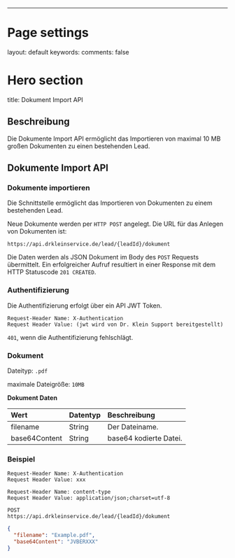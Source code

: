 ---
# Page settings
layout: default
keywords:
comments: false

# Hero section
title: Dokument Import API

## Beschreibung
Die Dokumente Import API ermöglicht das Importieren von maximal 10 MB großen Dokumenten zu einen bestehenden Lead.

## Dokumente Import API

### Dokumente importieren

Die Schnittstelle ermöglicht das Importieren von Dokumenten zu einem bestehenden Lead.

Neue Dokumente werden per `HTTP POST` angelegt. Die URL für das Anlegen von Dokumenten ist:

`https://api.drkleinservice.de/lead/{leadId}/dokument`

Die Daten werden als JSON Dokument im Body des `POST` Requests übermittelt. 
Ein erfolgreicher Aufruf resultiert in einer Response mit dem HTTP Statuscode `201 CREATED`.

### Authentifizierung

Die Authentifizierung erfolgt über ein API JWT Token.

```
Request-Header Name: X-Authentication
Request Header Value: (jwt wird von Dr. Klein Support bereitgestellt)
```
`401`, wenn die Authentifizierung fehlschlägt.

### Dokument

Dateityp: `.pdf`

maximale Dateigröße: `10MB`

**Dokument Daten**

| Wert | Datentyp | Beschreibung |
| :--- | :------- | :----------- |
| filename | String | Der Dateiname.
| base64Content | String | base64 kodierte Datei.


### Beispiel

```text
Request-Header Name: X-Authentication
Request Header Value: xxx

Request-Header Name: content-type
Request Header Value: application/json;charset=utf-8

POST
https://api.drkleinservice.de/lead/{leadId}/dokument
```

```json
{
  "filename": "Example.pdf", 
  "base64Content": "JVBERXXX"
}
```
